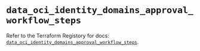 # `data_oci_identity_domains_approval_workflow_steps`

Refer to the Terraform Registory for docs: [`data_oci_identity_domains_approval_workflow_steps`](https://registry.terraform.io/providers/oracle/oci/6.18.0/docs/data-sources/identity_domains_approval_workflow_steps).
